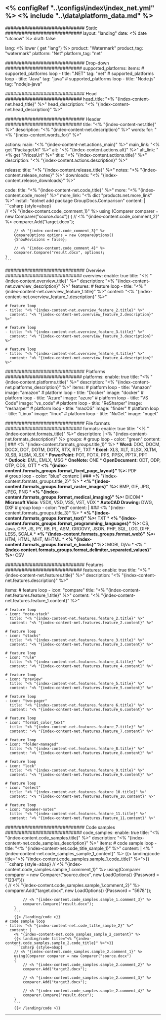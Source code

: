 <% configRef "..\\configs\\index\\index_net.yml" %>
<% include "..\\data\\platform_data.md" %>
---
############################# Static ############################
layout: "landing"
date: <% date "utcnow" %>
draft: false

lang: <% lower ( get "lang") %>
product: "Watermark"
product_tag: "watermark"
platform: "Net"
platform_tag: "net"

############################# Drop-down ############################
supported_platforms:
  items:
    # supported_platforms loop
    - title: ".NET"
      tag: "net"
    # supported_platforms loop
    - title: "Java"
      tag: "java"
    # supported_platforms loop
    - title: "Node.js"
      tag: "nodejs-java"

############################# Head ############################
head_title: "<% "{index-content-net.head_title}" %>"
head_description: "<% "{index-content-net.head_description}" %>"

############################# Header ############################
title: "<% "{index-content-net.title}" %>"
description: "<% "{index-content-net.description}" %>"
words:
  for: "<% "{index-content.words_for}" %>"

actions:
  main: "<% "{index-content-net.actions_main}" %>"
  main_link: "<% get "PackageUrl" %>"
  alt: "<% "{index-content.actions.alt}" %>"
  alt_link: "<% get "PricesUrl" %>"
  title: "<% "{index-content.actions.title}" %>"
  description: "<% "{index-content.actions.description}" %>"

release:
  title: "<% "{index-content.release_title}" %>"
  notes: "<% "{index-content.release_notes}" %>"
  downloads: "<% "{index-content.release_downloads}" %>"

code:
  title: "<% "{index-content-net.code_title}" %>"
  more: "<% "{index-content.code_more}" %>"
  more_link: "<% dict "products.net.more_link" %>"
  install: "dotnet add package GroupDocs.Comparison"
  content: |
    ```csharp {style=abap}   
    // <% "{index-content.code_comment_1}" %>
    using (Comparer comparer = new Comparer("source.docx"))
    {
        // <% "{index-content.code_comment_2}" %>
        comparer.Add("target.docx");

        // <% "{index-content.code_comment_3}" %>
        CompareOptions options = new CompareOptions() 
        {ShowRevisions = false};

        // <% "{index-content.code_comment_4}" %>
        comparer.Compare("result.docx", options);
    }
    ```

############################# Overview ############################
overview:
  enable: true
  title: "<% "{index-content.overview_title}" %>"
  description: "<% "{index-content-net.overview_description}" %>"
  features:
    # feature loop
    - title: "<% "{index-content-net.overview_feature_1.title}" %>"
      content: "<% "{index-content-net.overview_feature_1.description}" %>"

    # feature loop
    - title: "<% "{index-content-net.overview_feature_2.title}" %>"
      content: "<% "{index-content-net.overview_feature_2.description}" %>"

    # feature loop
    - title: "<% "{index-content-net.overview_feature_3.title}" %>"
      content: "<% "{index-content-net.overview_feature_3.description}" %>"

    # feature loop
    - title: "<% "{index-content-net.overview_feature_4.title}" %>"
      content: "<% "{index-content-net.overview_feature_4.description}" %>"

############################# Platforms ############################
platforms:
  enable: true
  title: "<% "{index-content.platforms.title}" %>"
  description: "<% "{index-content-net.platforms_description}" %>"
  items:
    # platform loop
    - title: "Amazon"
      image: "amazon"
    # platform loop
    - title: "Docker"
      image: "docker"
    # platform loop
    - title: "Azure"
      image: "azure"
    # platform loop
    - title: "VS Code"
      image: "vs_code"
    # platform loop
    - title: "ReSharper"
      image: "resharper"
    # platform loop
    - title: "macOS"
      image: "finder"
    # platform loop
    - title: "Linux"
      image: "linux"
    # platform loop
    - title: "NuGet"
      image: "nuget"

############################# File formats ############################
formats:
  enable: true
  title: "<% "{index-content.formats_title}" %>"
  description: |
    <% "{index-content-net.formats_description}" %>
  groups:
    # group loop
    - color: "green"
      content: |
        ### <% "{index-content.formats_groups.title_1}" %>
        * **Word:** DOC, DOCM, DOCX, DOT, DOTM, DOTX, RTX, RTF, TXT
        * **Excel:** XLS, XLT, XLSX, XLTM, XLSB, XLSM, XLSX
        * **PowerPoint:** POT, POTX, PPS, PPSX, PPTX, PPT        
        * **Outlook:** EML, EMLX, MSG
        * **OneNote:** ONE
        * **OpenDocument:** ODT, ODP, OTP, ODS, OTT
        * **<% "{index-content.formats_groups.format_fixed_page_layout}" %>:** PDF        
    # group loop
    - color: "blue"
      content: |
        ### <% "{index-content.formats_groups.title_2}" %>
        * **<% "{index-content.formats_groups.format_raster_images}" %>:** BMP, GIF, JPG, JPEG, PNG
        * **<% "{index-content.formats_groups.format_medical_imaging}" %>:** DICOM
        * **Microsoft Visio:** VSDX, VSD, VSS, VST, VDX
        * **AutoCAD Drawing:** DWG, DXF
      # group loop
    - color: "red"
      content: |
        ### <% "{index-content.formats_groups.title_3}" %>
        * **<% "{index-content.formats_groups.format_text}" %>:** TXT
        * **<% "{index-content.formats_groups.format_programming_languages}" %>:** CS, Java, CPP, JS, PY, RB, PL, ASM, GROOVY, JSON, PHP, SQL, LOG, DIFF, LESS, SCALA
        * **<% "{index-content.formats_groups.format_web}" %>:** HTM, HTML, MHT, MHTML
        * **<% "{index-content.formats_groups.format_e_books}" %>:** MOBI, DjVu
        * **<% "{index-content.formats_groups.format_delimiter_separated_values}" %>:** CSV

############################# Features ############################
features:
  enable: true
  title: "<% "{index-content-net.features.title}" %>"
  description: "<% "{index-content-net.features.description}" %>"

  items:
    # feature loop
    - icon: "compare"
      title: "<% "{index-content-net.features.feature_1.title}" %>"
      content: "<% "{index-content-net.features.feature_1.content}" %>"

    # feature loop
    - icon: "note-stack"
      title: "<% "{index-content-net.features.feature_2.title}" %>"
      content: "<% "{index-content-net.features.feature_2.content}" %>"

    # feature loop
    - icon: "stacks"
      title: "<% "{index-content-net.features.feature_3.title}" %>"
      content: "<% "{index-content-net.features.feature_3.content}" %>"

    # feature loop
    - icon: "rule"
      title: "<% "{index-content-net.features.feature_4.title}" %>"
      content: "<% "{index-content-net.features.feature_4.content}" %>"

    # feature loop
    - icon: "preview"
      title: "<% "{index-content-net.features.feature_5.title}" %>"
      content: "<% "{index-content-net.features.feature_5.content}" %>"

    # feature loop
    - icon: "two-pager"
      title: "<% "{index-content-net.features.feature_6.title}" %>"
      content: "<% "{index-content-net.features.feature_6.content}" %>"

    # feature loop
    - icon: "format_color_text"
      title: "<% "{index-content-net.features.feature_7.title}" %>"
      content: "<% "{index-content-net.features.feature_7.content}" %>"

    # feature loop
    - icon: "folder-managed"
      title: "<% "{index-content-net.features.feature_8.title}" %>"
      content: "<% "{index-content-net.features.feature_8.content}" %>"

    # feature loop
    - icon: "lock"
      title: "<% "{index-content-net.features.feature_9.title}" %>"
      content: "<% "{index-content-net.features.feature_9.content}" %>"

    # feature loop
    - icon: "select"
      title: "<% "{index-content-net.features.feature_10.title}" %>"
      content: "<% "{index-content-net.features.feature_10.content}" %>"

    # feature loop
    - icon: "speaker-notes"
      title: "<% "{index-content-net.features.feature_11.title}" %>"
      content: "<% "{index-content-net.features.feature_11.content}" %>"

############################# Code samples ############################
code_samples:
  enable: true
  title: "<% "{index-content.code_samples.title}" %>"
  description: "<% "{index-content-net.code_samples_description}" %>"
  items:
    # code sample loop
    - title: "<% "{index-content-net.code_title_sample_1}" %>"
      content: |
        <% "{index-content-net.code_samples_sample_1_content}" %>
        {{< landing/code title="<% "{index-content.code_samples.sample_1.code_title}" %>">}}
        ```csharp {style=abap}
        // <% "{index-content.code_samples.sample_1.comment_1}" %>
        using(Comparer comparer = new Comparer("source.docx", new LoadOptions() {Password = "1234"}))  
        {
            // <% "{index-content.code_samples.sample_1.comment_2}" %>
            comparer.Add("target.docx", new LoadOptions() {Password = "5678"});

            // <% "{index-content.code_samples.sample_1.comment_3}" %>
            comparer.Compare("result.docx");
        }
        ```
        {{< /landing/code >}}
    # code sample loop
    - title: "<% "{index-content-net.code_title_sample_2}" %>"
      content: |
        <% "{index-content-net.code_samples_sample_2_content}" %>
        {{< landing/code title="<% "{index-content.code_samples.sample_2.code_title}" %>">}}
        ```csharp {style=abap}   
        // <% "{index-content.code_samples.sample_2.comment_1}" %>
        using(Comparer comparer = new Comparer("source.docx") 
        {
            // <% "{index-content.code_samples.sample_2.comment_2}" %>
            comparer.Add("target2.docx");
            
            // <% "{index-content.code_samples.sample_2.comment_3}" %>
            comparer.Add("target3.docx");
            
            // <% "{index-content.code_samples.sample_2.comment_4}" %>
            comparer.Compare("result.docx");
        }
        ```
        {{< /landing/code >}}

---
